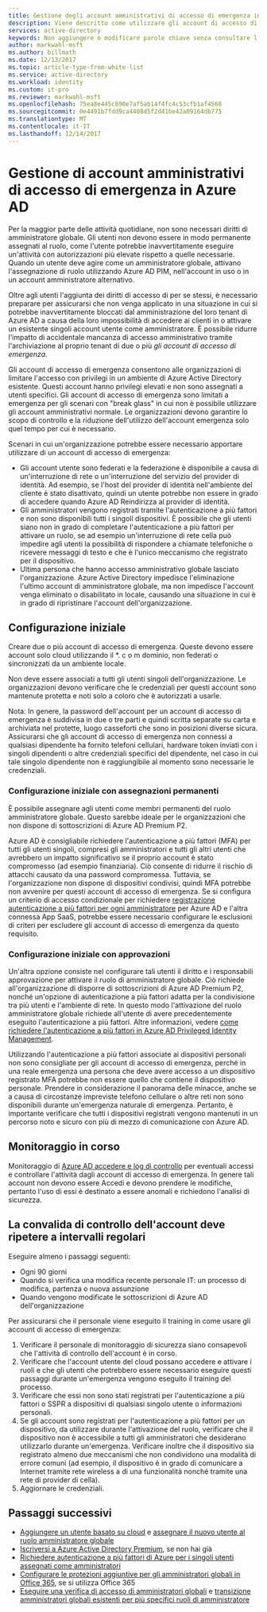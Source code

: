 ```yaml
---
title: Gestione degli account amministrativi di accesso di emergenza in Azure AD | Documenti Microsoft
description: Viene descritto come utilizzare gli account di accesso di emergenza per consentire alle organizzazioni di limitare l'accesso con privilegi in un ambiente di Azure Active Directory esistente.
services: active-directory
keywords: Non aggiungere o modificare parole chiave senza consultare l'esperto SEO.
author: markwahl-msft
ms.author: billmath
ms.date: 12/13/2017
ms.topic: article-type-from-white-list
ms.service: active-directory
ms.workload: identity
ms.custom: it-pro
ms.reviewer: markwahl-msft
ms.openlocfilehash: 75ea8e445c890e7af5ab14f4fc4c53cfb1af4568
ms.sourcegitcommit: 0e4491b7fdd9ca4408d5f2d41be42a09164db775
ms.translationtype: MT
ms.contentlocale: it-IT
ms.lasthandoff: 12/14/2017
---
```

# <a name="managing-emergency-access-administrative-accounts-in-azure-ad"></a>Gestione di account amministrativi di accesso di emergenza in Azure AD 

Per la maggior parte delle attività quotidiane, non sono necessari diritti di amministratore globale.  Gli utenti non devono essere in modo permanente assegnati al ruolo, come l'utente potrebbe inavvertitamente eseguire un'attività con autorizzazioni più elevate rispetto a quelle necessarie. Quando un utente deve agire come un amministratore globale, attivano l'assegnazione di ruolo utilizzando Azure AD PIM, nell'account in uso o in un account amministratore alternativo.

Oltre agli utenti l'aggiunta dei diritti di accesso di per se stessi, è necessario preparare per assicurarsi che non venga applicato in una situazione in cui si potrebbe inavvertitamente bloccati dal amministrazione del loro tenant di Azure AD a causa della loro impossibilità di accedere ai clienti in o attivare un esistente singoli account utente come amministratore.  È possibile ridurre l'impatto di accidentale mancanza di accesso amministrativo tramite l'archiviazione al proprio tenant di due o più *gli account di accesso di emergenza*.

Gli account di accesso di emergenza consentono alle organizzazioni di limitare l'accesso con privilegi in un ambiente di Azure Active Directory esistente. Questi account hanno privilegi elevati e non sono assegnati a utenti specifici. Gli account di accesso di emergenza sono limitati a emergenza per gli scenari con "break glass" in cui non è possibile utilizzare gli account amministrativi normale.  Le organizzazioni devono garantire lo scopo di controllo e la riduzione dell'utilizzo dell'account emergenza solo quel tempo per cui è necessario.

Scenari in cui un'organizzazione potrebbe essere necessario apportare utilizzare di un account di accesso di emergenza:

 - Gli account utente sono federati e la federazione è disponibile a causa di un'interruzione di rete o un'interruzione del servizio del provider di identità.  Ad esempio, se l'host del provider di identità nell'ambiente del cliente è stato disattivato, quindi un utente potrebbe non essere in grado di accedere quando Azure AD Reindirizza al provider di identità. 
 - Gli amministratori vengono registrati tramite l'autenticazione a più fattori e non sono disponibili tutti i singoli dispositivi.  È possibile che gli utenti siano non in grado di completare l'autenticazione a più fattori per attivare un ruolo, se ad esempio un'interruzione di rete cella può impedire agli utenti la possibilità di rispondere a chiamate telefoniche o ricevere messaggi di testo e che è l'unico meccanismo che registrato per il dispositivo. 
 - Ultima persona che hanno accesso amministrativo globale lasciato l'organizzazione.  Azure Active Directory impedisce l'eliminazione l'ultimo account di amministratore globale, ma non impedisce l'account venga eliminato o disabilitato in locale, causando una situazione in cui è in grado di ripristinare l'account dell'organizzazione.

## <a name="initial-configuration"></a>Configurazione iniziale

Creare due o più account di accesso di emergenza.  Queste devono essere account solo cloud utilizzando il *. c o m dominio, non federati o sincronizzati da un ambiente locale.  

Non deve essere associati a tutti gli utenti singoli dell'organizzazione.  Le organizzazioni devono verificare che le credenziali per questi account sono mantenute protetta e noti solo a coloro che è autorizzati a usarle. 

Nota: In genere, la password dell'account per un account di accesso di emergenza è suddivisa in due o tre parti e quindi scritta separate su carta e archiviata nel protette, luogo casseforti che sono in posizioni diverse sicura. Assicurarsi che gli account di accesso di emergenza non connessi a qualsiasi dipendente ha fornito telefoni cellulari, hardware token inviati con i singoli dipendenti o altre credenziali specifici del dipendente, nel caso in cui tale singolo dipendente non è raggiungibile al momento sono necessarie le credenziali. 

### <a name="initial-configuration-with-permanent-assignments"></a>Configurazione iniziale con assegnazioni permanenti

È possibile assegnare agli utenti come membri permanenti del ruolo amministratore globale.  Questo sarebbe ideale per le organizzazioni che non dispone di sottoscrizioni di Azure AD Premium P2.

Azure AD è consigliabile richiedere l'autenticazione a più fattori (MFA) per tutti gli utenti singoli, compresi gli amministratori e tutti gli altri utenti che avrebbero un impatto significativo se il proprio account è stato compromesso (ad esempio finanziaria). Ciò consente di ridurre il rischio di attacchi causato da una password compromessa. Tuttavia, se l'organizzazione non dispone di dispositivi condivisi, quindi MFA potrebbe non avvenire per questi account di accesso di emergenza.  Se si configura un criterio di accesso condizionale per richiedere [registrazione autenticazione a più fattori per ogni amministratore](https://docs.microsoft.com/en-us/azure/multi-factor-authentication/multi-factor-authentication-get-started-user-states) per Azure AD e l'altra connessa App SaaS, potrebbe essere necessario configurare le esclusioni di criteri per escludere gli account di accesso di emergenza da questo requisito.

### <a name="initial-configuration-with-approvals"></a>Configurazione iniziale con approvazioni

Un'altra opzione consiste nel configurare tali utenti il diritto e i responsabili approvazione per attivare il ruolo di amministratore globale.  Ciò richiede all'organizzazione di disporre di sottoscrizioni di Azure AD Premium P2, nonché un'opzione di autenticazione a più fattori adatta per la condivisione tra più utenti e l'ambiente di rete.  In questo modo l'attivazione del ruolo amministratore globale richiede all'utente di avere precedentemente eseguito l'autenticazione a più fattori.  Altre informazioni, vedere [come richiedere l'autenticazione a più fattori in Azure AD Privileged Identity Management](https://docs.microsoft.com/en-us/azure/active-directory/active-directory-privileged-identity-management-how-to-require-mfa).

Utilizzando l'autenticazione a più fattori associate ai dispositivi personali non sono consigliate per gli account di accesso di emergenza, perché in una reale emergenza una persona che deve avere accesso a un dispositivo registrato MFA potrebbe non essere quello che contiene il dispositivo personale.  Prendere in considerazione il panorama delle minacce, anche se a causa di circostanze impreviste telefono cellulare o altre reti non sono disponibili durante un'emergenza naturale di emergenza.  Pertanto, è importante verificare che tutti i dispositivi registrati vengono mantenuti in un percorso noto e sicuro con più di mezzo di comunicazione con Azure AD.

## <a name="ongoing-monitoring"></a>Monitoraggio in corso

Monitoraggio di [Azure AD accedere e log di controllo](https://docs.microsoft.com/en-us/azure/active-directory/active-directory-reporting-activity-sign-ins) per eventuali accessi e controllare l'attività dagli account di accesso di emergenza.  In genere tali account non devono essere Accedi e devono prendere le modifiche, pertanto l'uso di essi è destinato a essere anomali e richiedono l'analisi di sicurezza.

## <a name="account-check-validation-must-occur-at-regular-intervals"></a>La convalida di controllo dell'account deve ripetere a intervalli regolari

Eseguire almeno i passaggi seguenti:
 - Ogni 90 giorni
 - Quando si verifica una modifica recente personale IT: un processo di modifica, partenza o nuova assunzione
 - Quando vengono modificate le sottoscrizioni di Azure AD dell'organizzazione

Per assicurarsi che il personale viene eseguito il training in come usare gli account di accesso di emergenza:

1.  Verificare il personale di monitoraggio di sicurezza siano consapevoli che l'attività di controllo dell'account è in corso.
2.  Verificare che l'account utente del cloud possano accedere e attivare i ruoli e che gli utenti che potrebbero essere necessario eseguire questi passaggi durante un'emergenza vengono eseguito il training del processo.
3.  Verificare che essi non sono stati registrati per l'autenticazione a più fattori o SSPR a dispositivi di qualsiasi singolo utente o informazioni personali.  
4. Se gli account sono registrati per l'autenticazione a più fattori per un dispositivo, da utilizzare durante l'attivazione del ruolo, verificare che il dispositivo non è accessibile a tutti gli amministratori che desiderano utilizzarlo durante un'emergenza.  Verificare inoltre che il dispositivo sia registrato almeno due meccanismi che non condividono una modalità di errore comuni (ad esempio, il dispositivo è in grado di comunicare a Internet tramite rete wireless a di una funzionalità nonché tramite una rete di provider di cella).
5.  Aggiornare le credenziali.

## <a name="next-steps"></a>Passaggi successivi
- [Aggiungere un utente basato su cloud](add-users-azure-active-directory.md) e [assegnare il nuovo utente al ruolo amministratore globale](active-directory-users-assign-role-azure-portal.md)
- [Iscriversi a Azure Active Directory Premium](active-directory-get-started-premium.md), se non hai già
- [Richiedere autenticazione a più fattori di Azure per i singoli utenti assegnati come amministratori](https://docs.microsoft.com/azure/multi-factor-authentication/multi-factor-authentication-get-started-user-states)
- [Configurare le protezioni aggiuntive per gli amministratori globali in Office 365](https://support.office.com/article/Protect-your-Office-365-global-administrator-accounts-6b4ded77-ac8d-42ed-8606-c014fd947560), se si utilizza Office 365
- [Eseguire una verifica di accesso di amministratori globali](active-directory-privileged-identity-management-how-to-start-security-review.md) e [transizione amministratori globali esistenti per più specifici ruoli di amministratore](active-directory-assign-admin-roles-azure-portal.md)

